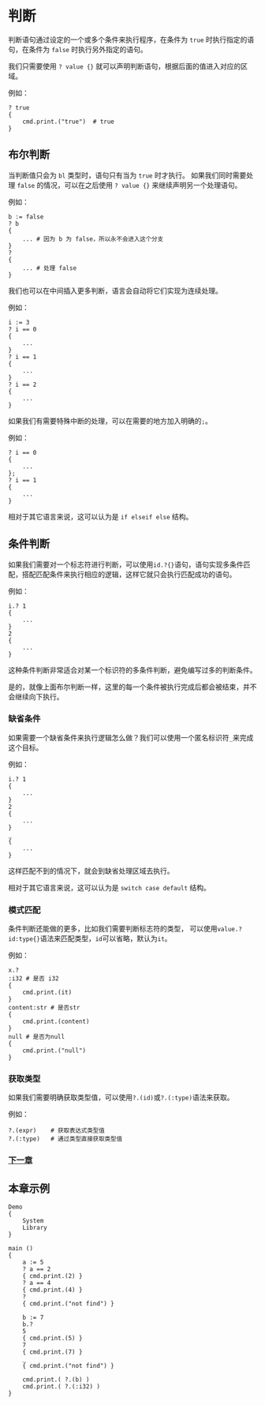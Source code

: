 # 判断
判断语句通过设定的一个或多个条件来执行程序，在条件为 `true` 时执行指定的语句，在条件为 `false` 时执行另外指定的语句。

我们只需要使用 `? value {}` 就可以声明判断语句，根据后面的值进入对应的区域。

例如：
```
? true
{
    cmd.print.("true")  # true
}
```
## 布尔判断
当判断值只会为 `bl` 类型时，语句只有当为 `true` 时才执行。
如果我们同时需要处理 `false` 的情况，可以在之后使用 `? value {}` 来继续声明另一个处理语句。

例如：
```
b := false
? b
{
    ... # 因为 b 为 false，所以永不会进入这个分支 
}
?
{
    ... # 处理 false
}
```

我们也可以在中间插入更多判断，语言会自动将它们实现为连续处理。

例如：
```
i := 3
? i == 0
{
    ...
}
? i == 1
{
    ...
}
? i == 2
{
    ...
}
```

如果我们有需要特殊中断的处理，可以在需要的地方加入明确的`;`。

例如：
```
? i == 0
{
    ...
};
? i == 1
{
    ...
}
```

相对于其它语言来说，这可以认为是 `if elseif else` 结构。
## 条件判断
如果我们需要对一个标志符进行判断，可以使用`id.?{}`语句，语句实现多条件匹配，搭配匹配条件来执行相应的逻辑，这样它就只会执行匹配成功的语句。

例如：
```
i.? 1
{
    ...
}
2
{
    ...
}
```
这种条件判断非常适合对某一个标识符的多条件判断，避免编写过多的判断条件。

是的，就像上面布尔判断一样，这里的每一个条件被执行完成后都会被结束，并不会继续向下执行。

### 缺省条件
如果需要一个缺省条件来执行逻辑怎么做？我们可以使用一个匿名标识符`_`来完成这个目标。

例如：
```
i.? 1
{
    ...
}
2
{
    ...
}
_
{
    ...
}
```
这样匹配不到的情况下，就会到缺省处理区域去执行。

相对于其它语言来说，这可以认为是 `switch case default` 结构。

### 模式匹配
条件判断还能做的更多，比如我们需要判断标志符的类型，
可以使用`value.?id:type{}`语法来匹配类型，`id`可以省略，默认为`it`。

例如：
```
x.?
:i32 # 是否 i32
{
    cmd.print.(it)
} 
content:str # 是否str
{
    cmd.print.(content)
} 
null # 是否为null
{
    cmd.print.("null")
}
```
### 获取类型
如果我们需要明确获取类型值，可以使用`?.(id)`或`?.(:type)`语法来获取。

例如：
```
?.(expr)    # 获取表达式类型值
?.(:type)   # 通过类型直接获取类型值
```
### [下一章](循环.md)

## 本章示例
```
Demo
{
    System
    Library
}

main ()
{
    a := 5
    ? a == 2
    { cmd.print.(2) }
    ? a == 4
    { cmd.print.(4) }
    ?
    { cmd.print.("not find") }

    b := 7
    b.?
    5
    { cmd.print.(5) }
    7
    { cmd.print.(7) }
    _
    { cmd.print.("not find") }

    cmd.print.( ?.(b) )
    cmd.print.( ?.(:i32) )
}
```